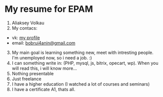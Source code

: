 # My resume for EPAM

1. Aliaksey Volkau
2. My contacs: 
* vk: [my profile](https://vk.com/bobrui4anin)
* email: bobrui4anin@gmail.com
3. My main goal is learning something new, meet with intresting people. I'm unemployed now, so i need a job. :)
4. I can something write in: (PHP, mysql, js, bitrix, opecart, wp). When you will read this, i will know more...
5. Nothing presentable
6. Just freelance
7. I have a higher education (I watched a lot of courses and seminars)
8. I have a certificate A1, thats all.